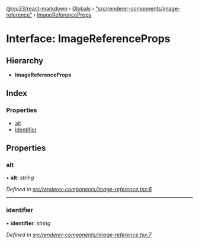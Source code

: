 [@nju33/react-markdown](../README.md) › [Globals](../globals.md) › ["src/renderer-components/image-reference"](../modules/_src_renderer_components_image_reference_.md) › [ImageReferenceProps](_src_renderer_components_image_reference_.imagereferenceprops.md)

# Interface: ImageReferenceProps

## Hierarchy

* **ImageReferenceProps**

## Index

### Properties

* [alt](_src_renderer_components_image_reference_.imagereferenceprops.md#alt)
* [identifier](_src_renderer_components_image_reference_.imagereferenceprops.md#identifier)

## Properties

###  alt

• **alt**: *string*

*Defined in [src/renderer-components/image-reference.tsx:6](https://github.com/nju33/react-markdown/blob/6bc1522/src/renderer-components/image-reference.tsx#L6)*

___

###  identifier

• **identifier**: *string*

*Defined in [src/renderer-components/image-reference.tsx:7](https://github.com/nju33/react-markdown/blob/6bc1522/src/renderer-components/image-reference.tsx#L7)*
